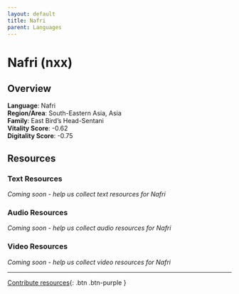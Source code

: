 ```yaml
---
layout: default
title: Nafri
parent: Languages
---
```


# Nafri (nxx)

## Overview

**Language**: Nafri  
**Region/Area**: South-Eastern Asia, Asia  
**Family**: East Bird’s Head-Sentani  
**Vitality Score**: -0.62  
**Digitality Score**: -0.75  

## Resources

### Text Resources
*Coming soon - help us collect text resources for Nafri*

### Audio Resources
*Coming soon - help us collect audio resources for Nafri*

### Video Resources
*Coming soon - help us collect video resources for Nafri*

---

[Contribute resources](https://fairtrain.github.io/){: .btn .btn-purple }
